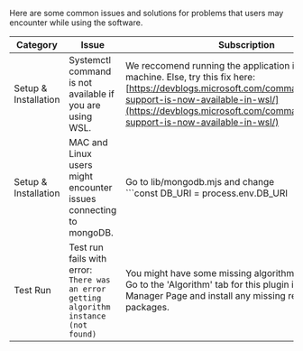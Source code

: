 Here are some common issues and solutions for problems that users may encounter while using the software.

| Category | Issue | Subscription |
| ---------- | ---------- | ---------- |
| Setup & Installation | Systemctl command is not available if you are using WSL. | We reccomend running the application in a virtual machine. Else, try this fix here: [https://devblogs.microsoft.com/commandline/systemd-support-is-now-available-in-wsl/](https://devblogs.microsoft.com/commandline/systemd-support-is-now-available-in-wsl/) |
| Setup & Installation | MAC and Linux users might encounter issues connecting to mongoDB. | Go to lib/mongodb.mjs and change <br>```const DB_URI = process.env.DB_URI || 'mongodb://aiverify:aiverify@localhost:27017/aiverify'; ``` <br>to<br> ``` const DB_URI = process.env.DB_URI || 'mongodb://aiverify:aiverify@127.0.0.1:27017/aiverify'; ``` |
| Test Run | Test run fails with error: ```There was an error getting algorithm instance (not found)``` | You might have some missing algorithm dependencies. Go to the 'Algorithm' tab for this plugin in the Plugin Manager Page and install any missing required packages. |

